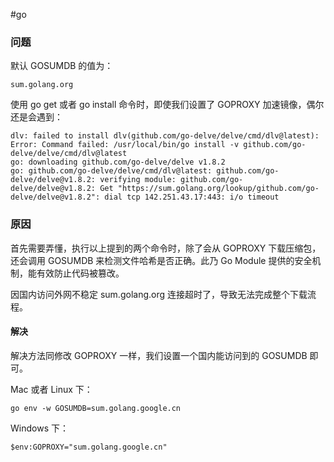 #go 

### 问题

默认 GOSUMDB 的值为：

```golang
sum.golang.org
```

使用 go get 或者 go install 命令时，即使我们设置了 GOPROXY 加速镜像，偶尔还是会遇到：

```golang
dlv: failed to install dlv(github.com/go-delve/delve/cmd/dlv@latest): Error: Command failed: /usr/local/bin/go install -v github.com/go-delve/delve/cmd/dlv@latest
go: downloading github.com/go-delve/delve v1.8.2
go: github.com/go-delve/delve/cmd/dlv@latest: github.com/go-delve/delve@v1.8.2: verifying module: github.com/go-delve/delve@v1.8.2: Get "https://sum.golang.org/lookup/github.com/go-delve/delve@v1.8.2": dial tcp 142.251.43.17:443: i/o timeout
```

### 原因

首先需要弄懂，执行以上提到的两个命令时，除了会从 GOPROXY 下载压缩包，还会调用 GOSUMDB 来检测文件哈希是否正确。此乃 Go Module 提供的安全机制，能有效防止代码被篡改。

因国内访问外网不稳定 sum.golang.org 连接超时了，导致无法完成整个下载流程。

#### 解决

解决方法同修改 GOPROXY 一样，我们设置一个国内能访问到的 GOSUMDB 即可。

Mac 或者 Linux 下：

```golang
go env -w GOSUMDB=sum.golang.google.cn
```

Windows 下：

```golang
$env:GOPROXY="sum.golang.google.cn"
```

